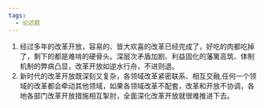 ```yaml
---
tags:
  - 论述题
---
```

1. 经过多年的改革开放，容易的、皆大欢喜的改革已经完成了，好吃的肉都吃掉了，剩下的都是难啃的硬骨头。深层次矛盾加剧、利益固化的藩篱高筑、体制机制的弊病凸显，改革开放如逆水行舟，不进则退。
2. 新时代的改革开放既深刻又复杂，各领域改革紧密联系、相互交融,任何一个领域的改革都会牵动其他领域，如果各领域改革不配套，改革和开放不协调，各地各部门改革开放措施相互掣肘，全面深化改革开放就很难推进下去。